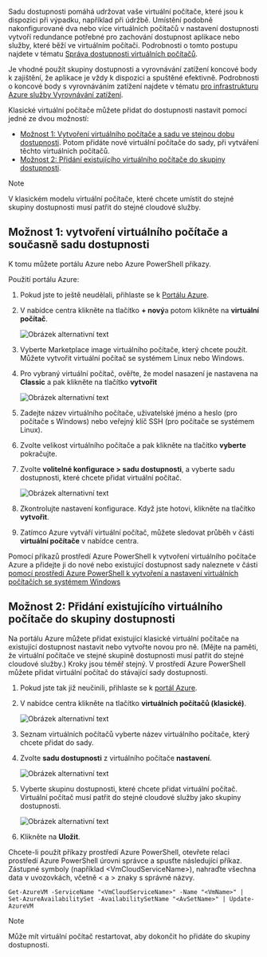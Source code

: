


Sadu dostupnosti pomáhá udržovat vaše virtuální počítače, které jsou k dispozici při výpadku, například při údržbě. Umístění podobně nakonfigurované dva nebo více virtuálních počítačů v nastavení dostupnosti vytvoří redundance potřebné pro zachování dostupnost aplikace nebo služby, které běží ve virtuálním počítači. Podrobnosti o tomto postupu najdete v tématu [Správa dostupnosti virtuálních počítačů][Manage the availability of virtual machines].

Je vhodné použít skupiny dostupnosti a vyrovnávání zatížení koncové body k zajištění, že aplikace je vždy k dispozici a spuštěné efektivně. Podrobnosti o koncové body s vyrovnáváním zatížení najdete v tématu [pro infrastrukturu Azure služby Vyrovnávání zatížení][Load balancing for Azure infrastructure services].

Klasické virtuální počítače můžete přidat do dostupnosti nastavit pomocí jedné ze dvou možností:

* [Možnost 1: Vytvoření virtuálního počítače a sadu ve stejnou dobu dostupnosti][Option 1: Create a virtual machine and an availability set at the same time]. Potom přidáte nové virtuální počítače do sady, při vytváření těchto virtuálních počítačů.
* [Možnost 2: Přidání existujícího virtuálního počítače do skupiny dostupnosti][Option 2: Add an existing virtual machine to an availability set].

> [!NOTE]
> V klasickém modelu virtuální počítače, které chcete umístit do stejné skupiny dostupnosti musí patřit do stejné cloudové služby.
> 
> 

## <a id="createset"></a>Možnost 1: vytvoření virtuálního počítače a současně sadu dostupnosti
K tomu můžete portálu Azure nebo Azure PowerShell příkazy.

Použití portálu Azure:

1. Pokud jste to ještě neudělali, přihlaste se k [Portálu Azure](https://portal.azure.com).
2. V nabídce centra klikněte na tlačítko **+ nový**a potom klikněte na **virtuální počítač**.
   
    ![Obrázek alternativní text](./media/virtual-machines-common-classic-configure-availability/ChooseVMImage.png)
3. Vyberte Marketplace image virtuálního počítače, který chcete použít. Můžete vytvořit virtuální počítač se systémem Linux nebo Windows.
4. Pro vybraný virtuální počítač, ověřte, že model nasazení je nastavena na **Classic** a pak klikněte na tlačítko **vytvořit**
   
    ![Obrázek alternativní text](./media/virtual-machines-common-classic-configure-availability/ChooseClassicModel.png)
5. Zadejte název virtuálního počítače, uživatelské jméno a heslo (pro počítače s Windows) nebo veřejný klíč SSH (pro počítače se systémem Linux). 
6. Zvolte velikost virtuálního počítače a pak klikněte na tlačítko **vyberte** pokračujte.
7. Zvolte **volitelné konfigurace > sadu dostupnosti**, a vyberte sadu dostupnosti, které chcete přidat virtuální počítač.
   
    ![Obrázek alternativní text](./media/virtual-machines-common-classic-configure-availability/ChooseAvailabilitySet.png) 
8. Zkontrolujte nastavení konfigurace. Když jste hotovi, klikněte na tlačítko **vytvořit**.
9. Zatímco Azure vytváří virtuální počítač, můžete sledovat průběh v části **virtuální počítače** v nabídce centra.

Pomocí příkazů prostředí Azure PowerShell k vytvoření virtuálního počítače Azure a přidejte ji do nové nebo existující dostupnost sady naleznete v části [pomocí prostředí Azure PowerShell k vytvoření a nastavení virtuálních počítačích se systémem Windows](../articles/virtual-machines/windows/classic/create-powershell.md?toc=%2fazure%2fvirtual-machines%2fwindows%2fclassic%2ftoc.json)

## <a id="addmachine"></a>Možnost 2: Přidání existujícího virtuálního počítače do skupiny dostupnosti
Na portálu Azure můžete přidat existující klasické virtuální počítače na existující dostupnost nastavit nebo vytvořte novou pro ně. (Mějte na paměti, že virtuální počítače ve stejné skupině dostupnosti musí patřit do stejné cloudové služby.) Kroky jsou téměř stejný. V prostředí Azure PowerShell můžete přidat virtuální počítač do stávající sady dostupnosti.

1. Pokud jste tak již neučinili, přihlaste se k [portál Azure](https://portal.azure.com).
2. V nabídce centra klikněte na tlačítko **virtuálních počítačů (klasické)**.
   
    ![Obrázek alternativní text](./media/virtual-machines-common-classic-configure-availability/ChooseClassicVM.png)
3. Seznam virtuálních počítačů vyberte název virtuálního počítače, který chcete přidat do sady.
4. Zvolte **sadu dostupnosti** z virtuálního počítače **nastavení**.
   
    ![Obrázek alternativní text](./media/virtual-machines-common-classic-configure-availability/AvailabilitySetSettings.png)
5. Vyberte skupinu dostupnosti, které chcete přidat virtuální počítač. Virtuální počítač musí patřit do stejné cloudové služby jako skupiny dostupnosti.
   
    ![Obrázek alternativní text](./media/virtual-machines-common-classic-configure-availability/AvailabilitySetPicker.png)
6. Klikněte na **Uložit**.

Chcete-li použít příkazy prostředí Azure PowerShell, otevřete relaci prostředí Azure PowerShell úrovni správce a spusťte následující příkaz. Zástupné symboly (například &lt;VmCloudServiceName&gt;), nahraďte všechna data v uvozovkách, včetně < a > znaky s správné názvy.

    Get-AzureVM -ServiceName "<VmCloudServiceName>" -Name "<VmName>" | Set-AzureAvailabilitySet -AvailabilitySetName "<AvSetName>" | Update-AzureVM

> [!NOTE]
> Může mít virtuální počítač restartovat, aby dokončit ho přidáte do skupiny dostupnosti.
> 
> 

<!-- LINKS -->
[Option 1: Create a virtual machine and an availability set at the same time]: #createset
[Option 2: Add an existing virtual machine to an availability set]: #addmachine

[Load balancing for Azure infrastructure services]: ../articles/virtual-machines/virtual-machines-linux-load-balance.md
[Manage the availability of virtual machines]:../articles/virtual-machines/linux/manage-availability.md

[Create a virtual machine running Windows]: ../articles/virtual-machines/virtual-machines-windows-hero-tutorial.md
[Virtual Network overview]: ../articles/virtual-network/virtual-networks-overview.md

